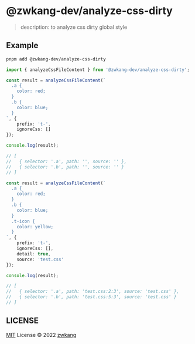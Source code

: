 # @zwkang-dev/analyze-css-dirty

> description: to analyze css dirty global style

## Example

```bash
pnpm add @zwkang-dev/analyze-css-dirty

```

```ts
import { analyzeCssFileContent } from '@zwkang-dev/analyze-css-dirty';

const result = analyzeCssFileContent(`
  .a {
    color: red;
  }
  .b {
    color: blue;
  }
`, {
    prefix: 't-',
    ignoreCss: []
});

console.log(result);

// [
//   { selector: '.a', path: '', source: '' },
//   { selector: '.b', path: '', source: '' }
// ]

const result = analyzeCssFileContent(`
  .a {
    color: red;
  }
  .b {
    color: blue;
  }
  .t-icon {
    color: yellow;
  }
`, {
    prefix: 't-',
    ignoreCss: [],
    detail: true,
    source: 'test.css'
});

console.log(result);

// [
//   { selector: '.a', path: 'test.css:2:3', source: 'test.css' },
//   { selector: '.b', path: 'test.css:5:3', source: 'test.css' }
// ]

```

## LICENSE

[MIT](./LICENSE) License © 2022 [zwkang](https://github.com/zwkang)
